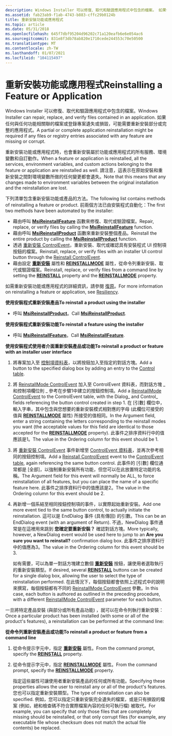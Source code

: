 ```yaml
---
description: Windows Installer 可以修復、取代和驗證應用程式中包含的檔案。 如果任何與任何功能相關聯的檔案或登錄專案遺失或損毀，可能需要重新安裝部分或完整的應用程式。
ms.assetid: fab23ab9-f1ab-4743-b883-cffc29b0124b
title: 重新安裝功能或應用程式
ms.topic: article
ms.date: 05/31/2018
ms.openlocfilehash: 645f7dbf95204d96202c71a120eafb6e6e054ac6
ms.sourcegitcommit: 831e8f3db78ab820e1710cede244553c70e50500
ms.translationtype: MT
ms.contentlocale: zh-TW
ms.lasthandoff: 01/07/2021
ms.locfileid: "104115497"
---
```

# <a name="reinstalling-a-feature-or-application"></a><span data-ttu-id="e2a58-104">重新安裝功能或應用程式</span><span class="sxs-lookup"><span data-stu-id="e2a58-104">Reinstalling a Feature or Application</span></span>

<span data-ttu-id="e2a58-105">Windows Installer 可以修復、取代和驗證應用程式中包含的檔案。</span><span class="sxs-lookup"><span data-stu-id="e2a58-105">Windows Installer can repair, replace, and verify files contained in an application.</span></span> <span data-ttu-id="e2a58-106">如果任何與任何功能相關聯的檔案或登錄專案遺失或損毀，可能需要重新安裝部分或完整的應用程式。</span><span class="sxs-lookup"><span data-stu-id="e2a58-106">A partial or complete application reinstallation might be required if any files or registry entries associated with any feature are missing or corrupt.</span></span>

<span data-ttu-id="e2a58-107">重新安裝功能或應用程式時，也會重新安裝屬於功能或應用程式的所有服務、環境變數和自訂動作。</span><span class="sxs-lookup"><span data-stu-id="e2a58-107">When a feature or application is reinstalled, all the services, environment variables, and custom actions belonging to the feature or application are reinstalled as well.</span></span> <span data-ttu-id="e2a58-108">請注意，這表示在原始安裝和重新安裝之間對環境變數所做的任何變更都會遺失。</span><span class="sxs-lookup"><span data-stu-id="e2a58-108">Note that this means that any changes made to environment variables between the original installation and the reinstallation are lost.</span></span>

<span data-ttu-id="e2a58-109">下列清單包含重新安裝功能或產品的方法。</span><span class="sxs-lookup"><span data-stu-id="e2a58-109">The following list contains methods of reinstalling a feature or product.</span></span> <span data-ttu-id="e2a58-110">前兩個方法已由安裝程式自動化：</span><span class="sxs-lookup"><span data-stu-id="e2a58-110">The first two methods have been automated by the installer:</span></span>

-   <span data-ttu-id="e2a58-111">藉由呼叫 [**MsiReinstallFeature**](/windows/desktop/api/Msi/nf-msi-msireinstallfeaturea) 函數來修復、取代或驗證檔案。</span><span class="sxs-lookup"><span data-stu-id="e2a58-111">Repair, replace, or verify files by calling the [**MsiReinstallFeature**](/windows/desktop/api/Msi/nf-msi-msireinstallfeaturea) function.</span></span>
-   <span data-ttu-id="e2a58-112">藉由呼叫 [**MsiReinstallProduct**](/windows/desktop/api/Msi/nf-msi-msireinstallproducta) 函數來重新安裝整個產品。</span><span class="sxs-lookup"><span data-stu-id="e2a58-112">Reinstall the entire product by calling the [**MsiReinstallProduct**](/windows/desktop/api/Msi/nf-msi-msireinstallproducta) function.</span></span>
-   <span data-ttu-id="e2a58-113">透過 [重新安裝 ControlEvent](reinstall-controlevent.md)，重新安裝、取代或確認具有安裝程式 UI 控制項按鈕的檔案。</span><span class="sxs-lookup"><span data-stu-id="e2a58-113">Reinstall, replace, or verify files with an installer UI control button through the [Reinstall ControlEvent](reinstall-controlevent.md).</span></span>
-   <span data-ttu-id="e2a58-114">藉由設定 [**重新安裝**](reinstall.md) 屬性和 [**REINSTALLMODE**](reinstallmode.md) 屬性，從命令列重新安裝、取代或驗證檔案。</span><span class="sxs-lookup"><span data-stu-id="e2a58-114">Reinstall, replace, or verify files from a command line by setting the [**REINSTALL**](reinstall.md) property and the [**REINSTALLMODE**](reinstallmode.md) property.</span></span>

<span data-ttu-id="e2a58-115">如需重新安裝功能或應用程式的詳細資訊，請參閱 [復原](resiliency.md)。</span><span class="sxs-lookup"><span data-stu-id="e2a58-115">For more information on reinstalling a feature or application, see [Resiliency](resiliency.md).</span></span>

<span data-ttu-id="e2a58-116">**使用安裝程式重新安裝產品**</span><span class="sxs-lookup"><span data-stu-id="e2a58-116">**To reinstall a product using the installer**</span></span>

-   <span data-ttu-id="e2a58-117">呼叫 [**MsiReinstallProduct**](/windows/desktop/api/Msi/nf-msi-msireinstallproducta)。</span><span class="sxs-lookup"><span data-stu-id="e2a58-117">Call [**MsiReinstallProduct**](/windows/desktop/api/Msi/nf-msi-msireinstallproducta).</span></span>

<span data-ttu-id="e2a58-118">**使用安裝程式重新安裝功能**</span><span class="sxs-lookup"><span data-stu-id="e2a58-118">**To reinstall a feature using the installer**</span></span>

-   <span data-ttu-id="e2a58-119">呼叫 [**MsiReinstallFeature**](/windows/desktop/api/Msi/nf-msi-msireinstallfeaturea)。</span><span class="sxs-lookup"><span data-stu-id="e2a58-119">Call [**MsiReinstallFeature**](/windows/desktop/api/Msi/nf-msi-msireinstallfeaturea).</span></span>

<span data-ttu-id="e2a58-120">**使用安裝程式使用者介面重新安裝產品或功能**</span><span class="sxs-lookup"><span data-stu-id="e2a58-120">**To reinstall a product or feature with an installer user interface**</span></span>

1.  <span data-ttu-id="e2a58-121">將專案加入至 [控制項資料表](control-table.md)，以將按鈕加入至指定的對話方塊。</span><span class="sxs-lookup"><span data-stu-id="e2a58-121">Add a button to the specified dialog box by adding an entry to the [Control table](control-table.md).</span></span>
2.  <span data-ttu-id="e2a58-122">將 [ReinstallMode ControlEvent](reinstallmode-controlevent.md) 加入至 ControlEvent 資料表，而對話方塊 \_ 和控制項欄位則 \_ 參考在步驟1中建立的按鈕控制項。</span><span class="sxs-lookup"><span data-stu-id="e2a58-122">Add a [ReinstallMode ControlEvent](reinstallmode-controlevent.md) to the ControlEvent table, with the Dialog\_ and Control\_ fields referencing the button control created in step 1.</span></span> <span data-ttu-id="e2a58-123">在 [引數] 欄位中，輸入字串，其中包含與您想要的重新安裝模式相對應的字母 (此欄位可接受的值與 [**REINSTALLMODE**](reinstallmode.md) 屬性) 所接受的值相同。</span><span class="sxs-lookup"><span data-stu-id="e2a58-123">In the Argument field, enter a string containing the letters corresponding to the reinstall modes you want (the acceptable values for this field are identical to those accepted for the [**REINSTALLMODE**](reinstallmode.md) property).</span></span> <span data-ttu-id="e2a58-124">此事件之排序資料行中的值應該是1。</span><span class="sxs-lookup"><span data-stu-id="e2a58-124">The value in the Ordering column for this event should be 1.</span></span>
3.  <span data-ttu-id="e2a58-125">將 [重新安裝 ControlEvent](reinstall-controlevent.md) 事件新增至 [ControlEvent 資料表](controlevent-table.md)，並再次參考相同的按鈕控制項。</span><span class="sxs-lookup"><span data-stu-id="e2a58-125">Add a [Reinstall ControlEvent](reinstall-controlevent.md) event to the [ControlEvent table](controlevent-table.md), again referencing the same button control.</span></span> <span data-ttu-id="e2a58-126">此事件的 [引數] 欄位通常都是 [全部]，以強制重新安裝所有功能，但您可以在此放置特定功能的名稱。</span><span class="sxs-lookup"><span data-stu-id="e2a58-126">The Argument field for this event will normally be ALL, to force reinstallation of all features, but you can place the name of a specific feature here.</span></span> <span data-ttu-id="e2a58-127">此事件之排序資料行中的值應該是2。</span><span class="sxs-lookup"><span data-stu-id="e2a58-127">The value in the Ordering column for this event should be 2.</span></span>
4.  <span data-ttu-id="e2a58-128">再新增一個系結至相同按鈕控制項的事件，以實際起始重新安裝。</span><span class="sxs-lookup"><span data-stu-id="e2a58-128">Add one more event tied to the same button control, to actually initiate the reinstallation.</span></span> <span data-ttu-id="e2a58-129">這可以是 EndDialog 事件 (具有傳回) 的引數。</span><span class="sxs-lookup"><span data-stu-id="e2a58-129">This can be an EndDialog event (with an argument of Return).</span></span> <span data-ttu-id="e2a58-130">不過，NewDialog 事件通常是在這裡用來跳到 **您確定要重新安裝？** 確認對話方塊。</span><span class="sxs-lookup"><span data-stu-id="e2a58-130">More typically, however, a NewDialog event would be used here to jump to an **Are you sure you want to reinstall?** confirmation dialog box.</span></span> <span data-ttu-id="e2a58-131">此事件之排序資料行中的值應為3。</span><span class="sxs-lookup"><span data-stu-id="e2a58-131">The value in the Ordering column for this event should be 3.</span></span>

    <span data-ttu-id="e2a58-132">如有需要，可以為單一對話方塊建立數個 [**重新安裝**](reinstall.md) 按鈕，讓使用者選取執行的重新安裝類型。</span><span class="sxs-lookup"><span data-stu-id="e2a58-132">If desired, several [**REINSTALL**](reinstall.md) buttons can be created for a single dialog box, allowing the user to select the type of reinstallation performed.</span></span> <span data-ttu-id="e2a58-133">在此情況下，每個按鈕都會依照上述程式中的說明來撰寫，每個按鈕都有不同的 [ReinstallMode ControlEvent](reinstallmode-controlevent.md) 參數。</span><span class="sxs-lookup"><span data-stu-id="e2a58-133">In this case, each button is authored as outlined in the preceding procedure, with a different [ReinstallMode ControlEvent](reinstallmode-controlevent.md) parameter for each button.</span></span>

<span data-ttu-id="e2a58-134">一旦將特定產品安裝 (與部分或所有產品功能) ，就可以在命令列執行重新安裝：</span><span class="sxs-lookup"><span data-stu-id="e2a58-134">Once a particular product has been installed (with some or all of the product's features), a reinstallation can be performed at the command line:</span></span>

<span data-ttu-id="e2a58-135">**從命令列重新安裝產品或功能**</span><span class="sxs-lookup"><span data-stu-id="e2a58-135">**To reinstall a product or feature from a command line**</span></span>

1.  <span data-ttu-id="e2a58-136">從命令提示字元中，指定 [**重新安裝**](reinstall.md) 屬性。</span><span class="sxs-lookup"><span data-stu-id="e2a58-136">From the command prompt, specify the [**REINSTALL**](reinstall.md) property.</span></span>
2.  <span data-ttu-id="e2a58-137">從命令提示字元中，指定 [**REINSTALLMODE**](reinstallmode.md) 屬性。</span><span class="sxs-lookup"><span data-stu-id="e2a58-137">From the command prompt, specify the [**REINSTALLMODE**](reinstallmode.md) property.</span></span>

    <span data-ttu-id="e2a58-138">指定這些屬性可讓使用者重新安裝產品的任何或所有功能。</span><span class="sxs-lookup"><span data-stu-id="e2a58-138">Specifying these properties allows the user to reinstall any or all of the product's features.</span></span> <span data-ttu-id="e2a58-139">您也可以指定重新安裝類型。</span><span class="sxs-lookup"><span data-stu-id="e2a58-139">The type of reinstallation can also be specified.</span></span> <span data-ttu-id="e2a58-140">例如，您可以指定只重新安裝完全遺失的檔案，或是只有損毀的檔案 (例如，總和檢查碼不符合實際檔案內容的任何可執行檔) 被取代。</span><span class="sxs-lookup"><span data-stu-id="e2a58-140">For example, you can specify that only those files that are completely missing should be reinstalled, or that only corrupt files (for example, any executable file whose checksum does not match the actual file contents) be replaced.</span></span>

 

 



